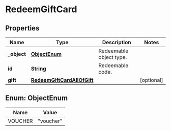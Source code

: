 

# RedeemGiftCard


## Properties

| Name | Type | Description | Notes |
|------------ | ------------- | ------------- | -------------|
|**_object** | [**ObjectEnum**](#ObjectEnum) | Redeemable object type. |  |
|**id** | **String** | Redeemable code. |  |
|**gift** | [**RedeemGiftCardAllOfGift**](RedeemGiftCardAllOfGift.md) |  |  [optional] |



## Enum: ObjectEnum

| Name | Value |
|---- | -----|
| VOUCHER | &quot;voucher&quot; |



